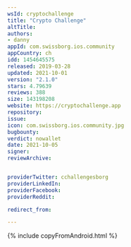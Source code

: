 ```yaml
---
wsId: cryptochallenge
title: "Crypto Challenge"
altTitle: 
authors:
- danny
appId: com.swissborg.ios.community
appCountry: ch
idd: 1454645575
released: 2019-03-28
updated: 2021-10-01
version: "2.1.0"
stars: 4.79639
reviews: 388
size: 143198208
website: https://cryptochallenge.app
repository: 
issue: 
icon: com.swissborg.ios.community.jpg
bugbounty: 
verdict: nowallet
date: 2021-10-05
signer: 
reviewArchive:


providerTwitter: cchallengesborg
providerLinkedIn: 
providerFacebook: 
providerReddit: 

redirect_from:

---
```


{% include copyFromAndroid.html %}

